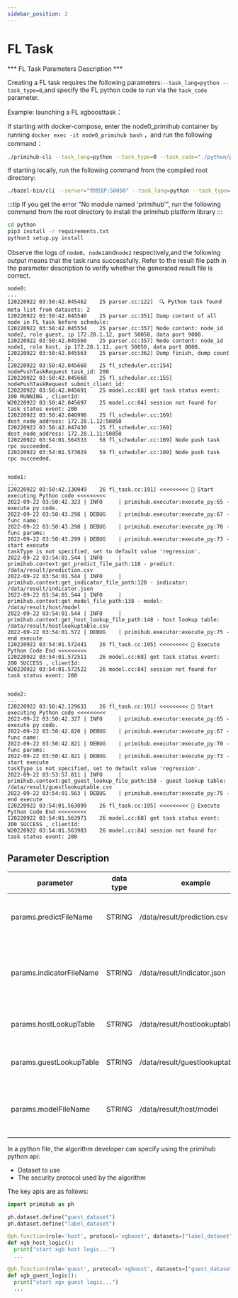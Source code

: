 ```yaml
---
sidebar_position: 2
---
```



# FL Task

*** FL Task Parameters Description ***

Creating a FL task requires the following parameters:`--task_lang=python --task_type=0`,and  specify the FL python code to run via the `task_code` parameter.


Example: launching a FL xgboosttask：

If starting with docker-compose, enter the node0_primihub container by running `docker exec -it node0_primihub bash` ，and run the following command：

```bash
./primihub-cli --task_lang=python --task_type=0 --task_code="./python/primihub/examples/disxgb_en.py" --params="predictFileName:STRING:0:/data/result/prediction.csv,indicatorFileName:STRING:0:/data/result/indicator.json,hostLookupTable:STRING:0:/data/result/hostlookuptable.csv,guestLookupTable:STRING:0:/data/result/guestlookuptable.csv,modelFileName:STRING:0:/data/result/host/model"
```

If starting locally, run the following command from the compiled root directory:

```bash
./bazel-bin/cli --server="你的IP:50050" --task_lang=python --task_type=0 --task_code="./python/primihub/examples/disxgb_en.py" --params="predictFileName:STRING:0:/data/result/prediction.csv,indicatorFileName:STRING:0:/data/result/indicator.json,hostLookupTable:STRING:0:/data/result/hostlookuptable.csv,guestLookupTable:STRING:0:/data/result/guestlookuptable.csv,modelFileName:STRING:0:/data/result/host/model"
```

:::tip
If you get the error "No module named 'primihub'", run the following command from the root directory to install the primihub platform library
:::

```bash
cd python
pip3 install -r requirements.txt 
python3 setup.py install
```

Observe the logs of `node0`、`node1`and`node2` respectively,and the following output means that the task runs successfully. Refer to the result file path in the parameter description to verify whether the generated result file is correct.
```
node0:
...
I20220922 03:50:42.045462    25 parser.cc:122]  🔍 Python task found meta list from datasets: 2
I20220922 03:50:42.045540    25 parser.cc:351] Dump content of all node in FL task before schedule:
I20220922 03:50:42.045554    25 parser.cc:357] Node content: node_id node2, role guest, ip 172.28.1.12, port 50050, data port 9000.
I20220922 03:50:42.045560    25 parser.cc:357] Node content: node_id node1, role host, ip 172.28.1.11, port 50050, data port 8000.
I20220922 03:50:42.045563    25 parser.cc:362] Dump finish, dump count 2.
I20220922 03:50:42.045660    25 fl_scheduler.cc:154] nodePushTaskRequest task_id: 200
I20220922 03:50:42.045668    25 fl_scheduler.cc:155] nodePushTaskRequest submit_client_id: 
I20220922 03:50:42.045691    25 model.cc:68] get task status event: 200 RUNNING , clientId:
W20220922 03:50:42.045697    25 model.cc:84] session not found for task status event: 200
I20220922 03:50:42.046998    25 fl_scheduler.cc:169] dest_node_address: 172.28.1.12:50050
I20220922 03:50:42.047430    25 fl_scheduler.cc:169] dest_node_address: 172.28.1.11:50050
I20220922 03:54:01.564533    58 fl_scheduler.cc:109] Node push task rpc succeeded.
I20220922 03:54:01.573029    59 fl_scheduler.cc:109] Node push task rpc succeeded.


node1:
...
I20220922 03:50:42.130049    26 fl_task.cc:191] <<<<<<<<< 🐍 Start executing Python code <<<<<<<<<
2022-09-22 03:50:42.323 | INFO     | primihub.executor:execute_py:65 - execute py code.
2022-09-22 03:50:43.298 | DEBUG    | primihub.executor:execute_py:67 - func name: 
2022-09-22 03:50:43.298 | DEBUG    | primihub.executor:execute_py:70 - func params: 
2022-09-22 03:50:43.299 | DEBUG    | primihub.executor:execute_py:73 - start execute
taskType is not specified, set to default value 'regression'.
2022-09-22 03:54:01.544 | INFO     | primihub.context:get_predict_file_path:118 - predict: /data/result/prediction.csv
2022-09-22 03:54:01.544 | INFO     | primihub.context:get_indicator_file_path:128 - indicator: /data/result/indicator.json
2022-09-22 03:54:01.544 | INFO     | primihub.context:get_model_file_path:138 - model: /data/result/host/model
2022-09-22 03:54:01.544 | INFO     | primihub.context:get_host_lookup_file_path:148 - host lookup table: /data/result/hostlookuptable.csv
2022-09-22 03:54:01.572 | DEBUG    | primihub.executor:execute_py:75 - end execute
I20220922 03:54:01.572441    26 fl_task.cc:195] <<<<<<<<< 🐍 Execute Python Code End <<<<<<<<<
I20220922 03:54:01.572511    26 model.cc:68] get task status event: 200 SUCCESS , clientId:
W20220922 03:54:01.572522    26 model.cc:84] session not found for task status event: 200


node2:
...
I20220922 03:50:42.129631    26 fl_task.cc:191] <<<<<<<<< 🐍 Start executing Python code <<<<<<<<<
2022-09-22 03:50:42.327 | INFO     | primihub.executor:execute_py:65 - execute py code.
2022-09-22 03:50:42.820 | DEBUG    | primihub.executor:execute_py:67 - func name: 
2022-09-22 03:50:42.821 | DEBUG    | primihub.executor:execute_py:70 - func params: 
2022-09-22 03:50:42.821 | DEBUG    | primihub.executor:execute_py:73 - start execute
taskType is not specified, set to default value 'regression'.
2022-09-22 03:53:57.811 | INFO     | primihub.context:get_guest_lookup_file_path:158 - guest lookup table: /data/result/guestlookuptable.csv
2022-09-22 03:54:01.563 | DEBUG    | primihub.executor:execute_py:75 - end execute
I20220922 03:54:01.563899    26 fl_task.cc:195] <<<<<<<<< 🐍 Execute Python Code End <<<<<<<<<
I20220922 03:54:01.563971    26 model.cc:68] get task status event: 200 SUCCESS , clientId:
W20220922 03:54:01.563983    26 model.cc:84] session not found for task status event: 200
```
## Parameter Description

| parameter| data type | example | parameter description
| ---- | ---- | ---- | ---- |
| params.predictFileName | STRING | /data/result/prediction.csv | prediction result file, only appears at Host |
| params.indicatorFileName | STRING | /data/result/indicator.json | model evaluation metrics result file, appearing only at Host |
| params.hostLookupTable | STRING | /data/result/hostlookuptable.csv | Host feature split point result file|
| params.guestLookupTable | STRING | /data/result/guestlookuptable.csv | Guest feature split point result file |
| params.modelFileName  | STRING | /data/result/host/model  | The tree structure holds paths that occur only at Host |

In a python file, the algorithm developer can specify using the primihub python api:
* Dataset to use
* The security protocol used by the algorithm

The key apis are as follows:
```python
import primihub as ph

ph.dataset.define("guest_dataset")
ph.dataset.define("label_dataset")

@ph.function(role='host', protocol='xgboost', datasets=["label_dataset"])
def xgb_host_logic():
  print("start xgb host logic...")
  ...

@ph.function(role='guest', protocol='xgboost', datasets=["guest_dataset"])
def xgb_guest_logic():
  print("start xgx guest logic...")
  ...
  
```
